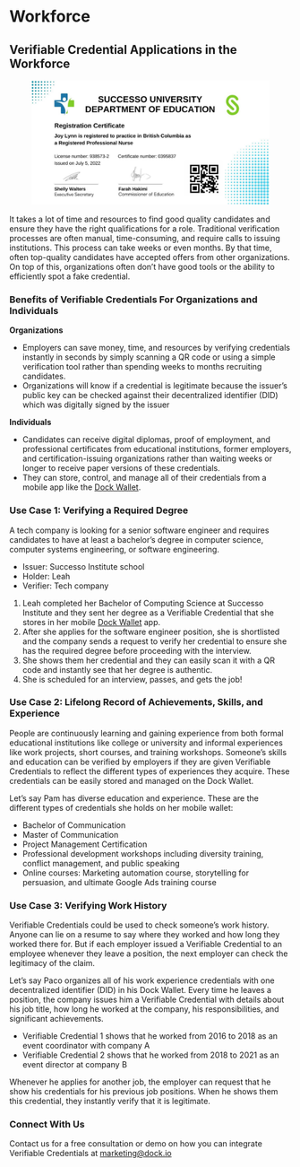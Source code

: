 # Workforce

## Verifiable Credential Applications in the Workforce

<figure><img src="../../.gitbook/assets/digital credentials nurse certificate.jpeg" alt="Nursing license as a Verifiable Credential"><figcaption></figcaption></figure>

It takes a lot of time and resources to find good quality candidates and ensure they have the right qualifications for a role. Traditional verification processes are often manual, time-consuming, and require calls to issuing institutions. This process can take weeks or even months. By that time, often top-quality candidates have accepted offers from other organizations. On top of this, organizations often don’t have good tools or the ability to efficiently spot a fake credential.&#x20;

### Benefits of Verifiable Credentials For Organizations and Individuals

**Organizations**

* Employers can save money, time, and resources by verifying credentials instantly in seconds by simply scanning a QR code or using a simple verification tool rather than spending weeks to months recruiting candidates.
* Organizations will know if a credential is legitimate because the issuer’s public key can be checked against their decentralized identifier (DID) which was digitally signed by the issuer&#x20;

**Individuals**

* Candidates can receive digital diplomas, proof of employment, and professional certificates from educational institutions, former employers, and certification-issuing organizations rather than waiting weeks or longer to receive paper versions of these credentials. &#x20;
* They can store, control, and manage all of their credentials from a mobile app like the [Dock Wallet](https://www.dock.io/dock-wallet-app).

### Use Case 1: Verifying a Required Degree

A tech company is looking for a senior software engineer and requires candidates to have at least a bachelor’s degree in computer science, computer systems engineering, or software engineering.&#x20;

* Issuer: Successo Institute school
* Holder: Leah&#x20;
* Verifier: Tech company

1. Leah completed her Bachelor of Computing Science at Successo Institute and they sent her degree as a Verifiable Credential that she stores in her mobile [Dock Wallet](https://www.dock.io/dock-wallet-app) app.
2. After she applies for the software engineer position, she is shortlisted and the company sends a request to verify her credential to ensure she has the required degree before proceeding with the interview.
3. She shows them her credential and they can easily scan it with a QR code and instantly see that her degree is authentic.
4. She is scheduled for an interview, passes, and gets the job!

### Use Case 2: Lifelong Record of Achievements, Skills, and Experience

People are continuously learning and gaining experience from both formal educational institutions like college or university and informal experiences like work projects, short courses, and training workshops. Someone’s skills and education can be verified by employers if they are given Verifiable Credentials to reflect the different types of experiences they acquire. These credentials can be easily stored and managed on the Dock Wallet.&#x20;

Let’s say Pam has diverse education and experience. These are the different types of credentials she holds on her mobile wallet:

* Bachelor of Communication&#x20;
* Master of Communication&#x20;
* Project Management Certification
* Professional development workshops including diversity training, conflict management, and public speaking
* Online courses: Marketing automation course, storytelling for persuasion, and ultimate Google Ads training course

### Use Case 3: Verifying Work History

Verifiable Credentials could be used to check someone’s work history. Anyone can lie on a resume to say where they worked and how long they worked there for. But if each employer issued a Verifiable Credential to an employee whenever they leave a position, the next employer can check the legitimacy of the claim.&#x20;

Let’s say Paco organizes all of his work experience credentials with one decentralized identifier (DID) in his Dock Wallet. Every time he leaves a position, the company issues him a Verifiable Credential with details about his job title, how long he worked at the company, his responsibilities, and significant achievements.

* Verifiable Credential 1 shows that he worked from 2016 to 2018 as an event coordinator with company A
* Verifiable Credential 2 shows that he worked from 2018 to 2021 as an event director at company B

Whenever he applies for another job, the employer can request that he show his credentials for his previous job positions. When he shows them this credential, they instantly verify that it is legitimate.

### Connect With Us

Contact us for a free consultation or demo on how you can integrate Verifiable Credentials at marketing@dock.io
